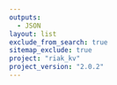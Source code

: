 ```yaml
---
outputs:
  - JSON
layout: list
exclude_from_search: true
sitemap_exclude: true
project: "riak_kv"
project_version: "2.0.2"
---
```



